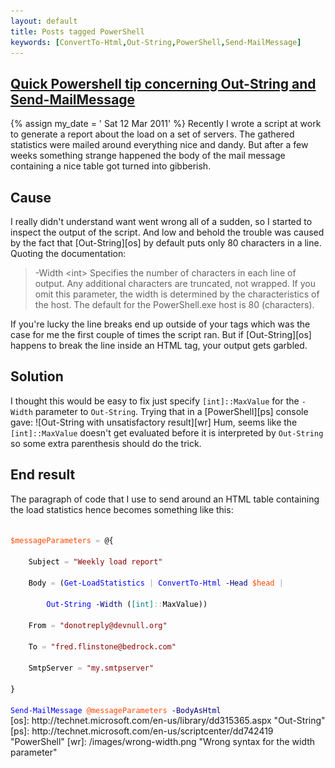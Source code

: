 ```yaml
---
layout: default
title: Posts tagged PowerShell
keywords: [ConvertTo-Html,Out-String,PowerShell,Send-MailMessage]
---
```

<h2><a href="/2011-03-12/send-mail-message-out-strig-tip/">Quick Powershell tip concerning Out-String and Send-MailMessage</a></h2>
{% assign my_date = ' Sat 12 Mar 2011' %}
Recently I wrote a script at work to generate a report about the load
on a set of servers. The gathered statistics were mailed around
everything nice and dandy. But after a few weeks something strange
happened the body of the mail message containing a nice table got
turned into gibberish.

## Cause 
I really didn't understand want went wrong all of a sudden, so
I started to inspect the output of the script. And low and behold the
trouble was caused by the fact that [Out-String][os] by default puts
only 80 characters in a line. Quoting the documentation: 
> -Width &lt;int&gt;
> Specifies the number of characters in each line of output. Any
> additional characters are truncated, not wrapped. If you omit this
> parameter, the width is determined by the characteristics of the host.
> The default for the PowerShell.exe host is 80 (characters).

If you're lucky the line breaks end up outside of your tags which was
the case for me the first couple of times the script ran. But if
[Out-String][os] happens to break the line inside an HTML tag, your
output gets garbled.

## Solution
I thought this would be easy to fix just specify `[int]::MaxValue` for
the `-Width` parameter to `Out-String`. Trying that in a
[PowerShell][ps] console gave:
![Out-String with unsatisfactory result][wr]
Hum, seems like the `[int]::MaxValue` doesn't get evaluated before it
is interpreted by `Out-String` so some extra parenthesis should do the
trick. 

## End result
The paragraph of code that I use to send around an HTML table
containing the load statistics hence becomes something like this:
<div class="highlight">
<code>
<span style='color:#FF4500'>$messageParameters</span><span style='color:#000000'>&nbsp;</span><span style='color:#A9A9A9'>=</span><span style='color:#000000'>&nbsp;</span><span style='color:#000000'>@{</span><br />
<span style='color:#000000'>&nbsp;&nbsp;&nbsp;&nbsp;</span><span style='color:#000000'>Subject</span><span style='color:#000000'>&nbsp;</span><span style='color:#A9A9A9'>=</span><span style='color:#000000'>&nbsp;</span><span style='color:#8B0000'>&quot;Weekly load report&quot;</span><br />
<span style='color:#000000'>&nbsp;&nbsp;&nbsp;&nbsp;</span><span style='color:#000000'>Body</span><span style='color:#000000'>&nbsp;</span><span style='color:#A9A9A9'>=</span><span style='color:#000000'>&nbsp;</span><span style='color:#000000'>(</span><span style='color:#0000FF'>Get-LoadStatistics</span><span style='color:#000000'>&nbsp;</span><span style='color:#A9A9A9'>|</span><span style='color:#000000'>&nbsp;</span><span style='color:#0000FF'>ConvertTo-Html</span><span style='color:#000000'>&nbsp;</span><span style='color:#000080'>-Head</span><span style='color:#000000'>&nbsp;</span><span style='color:#FF4500'>$head</span><span style='color:#000000'>&nbsp;</span><span style='color:#A9A9A9'>|</span><span style='color:#000000'>&nbsp;</span><br />
<span style='color:#000000'>&nbsp;&nbsp;&nbsp;&nbsp;&nbsp;&nbsp;&nbsp;&nbsp;</span><span style='color:#0000FF'>Out-String</span><span style='color:#000000'>&nbsp;</span><span style='color:#000080'>-Width</span><span style='color:#000000'>&nbsp;</span><span style='color:#000000'>(</span><span style='color:#008080'>[int]</span><span style='color:#A9A9A9'>::</span><span style='color:#000000'>MaxValue</span><span style='color:#000000'>)</span><span style='color:#000000'>)</span><br />
<span style='color:#000000'>&nbsp;&nbsp;&nbsp;&nbsp;</span><span style='color:#000000'>From</span><span style='color:#000000'>&nbsp;</span><span style='color:#A9A9A9'>=</span><span style='color:#000000'>&nbsp;</span><span style='color:#8B0000'>&quot;donotreply@devnull.org&quot;</span><br />
<span style='color:#000000'>&nbsp;&nbsp;&nbsp;&nbsp;</span><span style='color:#000000'>To</span><span style='color:#000000'>&nbsp;</span><span style='color:#A9A9A9'>=</span><span style='color:#000000'>&nbsp;</span><span style='color:#8B0000'>&quot;fred.flinstone@bedrock.com&quot;</span><br />
<span style='color:#000000'>&nbsp;&nbsp;&nbsp;&nbsp;</span><span style='color:#000000'>SmtpServer</span><span style='color:#000000'>&nbsp;</span><span style='color:#A9A9A9'>=</span><span style='color:#000000'>&nbsp;</span><span style='color:#8B0000'>&quot;my.smtpserver&quot;</span><br />
<span style='color:#000000'>}</span><br />
<span style='color:#0000FF'>Send-MailMessage</span><span style='color:#000000'>&nbsp;</span><span style='color:#FF4500'>@messageParameters</span><span style='color:#000000'>&nbsp;</span><span style='color:#000080'>-BodyAsHtml</span>
</code> 
</div>
[os]: http://technet.microsoft.com/en-us/library/dd315365.aspx "Out-String" 
[ps]: http://technet.microsoft.com/en-us/scriptcenter/dd742419 "PowerShell"
[wr]: /images/wrong-width.png "Wrong syntax for the width parameter"



























